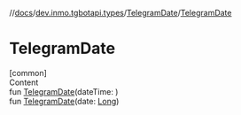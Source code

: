 //[docs](../../../index.md)/[dev.inmo.tgbotapi.types](../index.md)/[TelegramDate](index.md)/[TelegramDate](-telegram-date.md)



# TelegramDate  
[common]  
Content  
fun [TelegramDate](-telegram-date.md)(dateTime: )  
fun [TelegramDate](-telegram-date.md)(date: [Long](https://kotlinlang.org/api/latest/jvm/stdlib/kotlin/-long/index.html))  



